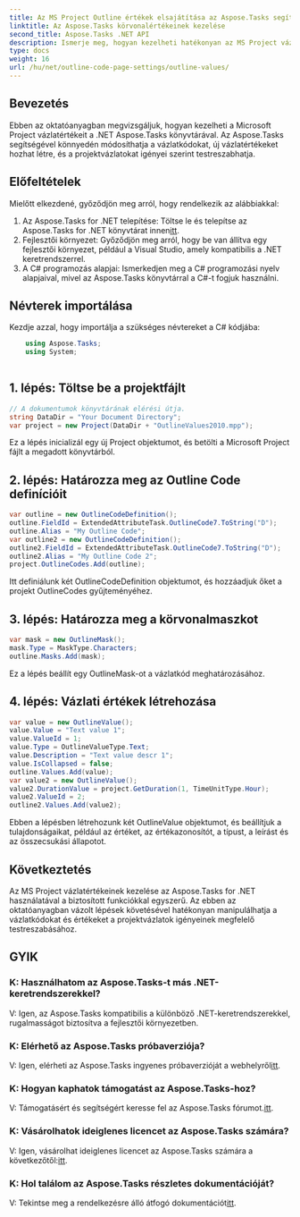 ```yaml
---
title: Az MS Project Outline értékek elsajátítása az Aspose.Tasks segítségével
linktitle: Az Aspose.Tasks körvonalértékeinek kezelése
second_title: Aspose.Tasks .NET API
description: Ismerje meg, hogyan kezelheti hatékonyan az MS Project vázlatértékeit az Aspose.Tasks for .NET használatával. Könnyedén testreszabhatja a projekt körvonalait.
type: docs
weight: 16
url: /hu/net/outline-code-page-settings/outline-values/
---
```

## Bevezetés
Ebben az oktatóanyagban megvizsgáljuk, hogyan kezelheti a Microsoft Project vázlatértékeit a .NET Aspose.Tasks könyvtárával. Az Aspose.Tasks segítségével könnyedén módosíthatja a vázlatkódokat, új vázlatértékeket hozhat létre, és a projektvázlatokat igényei szerint testreszabhatja.
## Előfeltételek
Mielőtt elkezdené, győződjön meg arról, hogy rendelkezik az alábbiakkal:
1.  Az Aspose.Tasks for .NET telepítése: Töltse le és telepítse az Aspose.Tasks for .NET könyvtárat innen[itt](https://releases.aspose.com/tasks/net/).
2. Fejlesztői környezet: Győződjön meg arról, hogy be van állítva egy fejlesztői környezet, például a Visual Studio, amely kompatibilis a .NET keretrendszerrel.
3. A C# programozás alapjai: Ismerkedjen meg a C# programozási nyelv alapjaival, mivel az Aspose.Tasks könyvtárral a C#-t fogjuk használni.

## Névterek importálása
Kezdje azzal, hogy importálja a szükséges névtereket a C# kódjába:
```csharp
    using Aspose.Tasks;
    using System;
    
```
## 1. lépés: Töltse be a projektfájlt
```csharp
// A dokumentumok könyvtárának elérési útja.
string DataDir = "Your Document Directory";
var project = new Project(DataDir + "OutlineValues2010.mpp");
```
Ez a lépés inicializál egy új Project objektumot, és betölti a Microsoft Project fájlt a megadott könyvtárból.
## 2. lépés: Határozza meg az Outline Code definícióit
```csharp
var outline = new OutlineCodeDefinition();
outline.FieldId = ExtendedAttributeTask.OutlineCode7.ToString("D");
outline.Alias = "My Outline Code";
var outline2 = new OutlineCodeDefinition();
outline2.FieldId = ExtendedAttributeTask.OutlineCode7.ToString("D");
outline2.Alias = "My Outline Code 2";
project.OutlineCodes.Add(outline);
```
Itt definiálunk két OutlineCodeDefinition objektumot, és hozzáadjuk őket a projekt OutlineCodes gyűjteményéhez.
## 3. lépés: Határozza meg a körvonalmaszkot
```csharp
var mask = new OutlineMask();
mask.Type = MaskType.Characters;
outline.Masks.Add(mask);
```
Ez a lépés beállít egy OutlineMask-ot a vázlatkód meghatározásához.
## 4. lépés: Vázlati értékek létrehozása
```csharp
var value = new OutlineValue();
value.Value = "Text value 1";
value.ValueId = 1;
value.Type = OutlineValueType.Text;
value.Description = "Text value descr 1";
value.IsCollapsed = false;
outline.Values.Add(value);
var value2 = new OutlineValue();
value2.DurationValue = project.GetDuration(1, TimeUnitType.Hour);
value2.ValueId = 2;
outline2.Values.Add(value2);
```
Ebben a lépésben létrehozunk két OutlineValue objektumot, és beállítjuk a tulajdonságaikat, például az értéket, az értékazonosítót, a típust, a leírást és az összecsukási állapotot.

## Következtetés
Az MS Project vázlatértékeinek kezelése az Aspose.Tasks for .NET használatával a biztosított funkciókkal egyszerű. Az ebben az oktatóanyagban vázolt lépések követésével hatékonyan manipulálhatja a vázlatkódokat és értékeket a projektvázlatok igényeinek megfelelő testreszabásához.
## GYIK
### K: Használhatom az Aspose.Tasks-t más .NET-keretrendszerekkel?
V: Igen, az Aspose.Tasks kompatibilis a különböző .NET-keretrendszerekkel, rugalmasságot biztosítva a fejlesztői környezetben.
### K: Elérhető az Aspose.Tasks próbaverziója?
 V: Igen, elérheti az Aspose.Tasks ingyenes próbaverzióját a webhelyről[itt](https://releases.aspose.com/).
### K: Hogyan kaphatok támogatást az Aspose.Tasks-hoz?
 V: Támogatásért és segítségért keresse fel az Aspose.Tasks fórumot.[itt](https://forum.aspose.com/c/tasks/15).
### K: Vásárolhatok ideiglenes licencet az Aspose.Tasks számára?
 V: Igen, vásárolhat ideiglenes licencet az Aspose.Tasks számára a következőtől:[itt](https://purchase.aspose.com/temporary-license/).
### K: Hol találom az Aspose.Tasks részletes dokumentációját?
 V: Tekintse meg a rendelkezésre álló átfogó dokumentációt[itt](https://reference.aspose.com/tasks/net/).